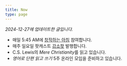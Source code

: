 ```yaml
---
title: Now
type: page
---
```


<style>
    time {
        display: none;
    }
    footer {
        display: none;
    }
    nav.post-navigation {
        display: none;
    }
</style>    

*2024-12-27에 업데이트한 글입니다.*

- 매일 5:45 AM에 [창작하는 아침][1] 참여합니다.
- 매주 일요일 팟캐스트 [강소팟][2] 발행합니다.
- C.S. Lewis의 *Mere Christianity*를 읽고 있습니다.
- *영어로 단편 읽고 쓰기* 5주 온라인 모임을 준비하고 있습니다.

[1]:	https://jagunbae.com/creators-morning-14/
[2]:	https://podcast.jagunbae.com